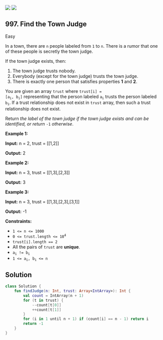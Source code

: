 [![](https://img.shields.io/github/stars/javadev/LeetCode-in-Kotlin?label=Stars&style=flat-square)](https://github.com/javadev/LeetCode-in-Kotlin)
[![](https://img.shields.io/github/forks/javadev/LeetCode-in-Kotlin?label=Fork%20me%20on%20GitHub%20&style=flat-square)](https://github.com/javadev/LeetCode-in-Kotlin/fork)

## 997\. Find the Town Judge

Easy

In a town, there are `n` people labeled from `1` to `n`. There is a rumor that one of these people is secretly the town judge.

If the town judge exists, then:

1.  The town judge trusts nobody.
2.  Everybody (except for the town judge) trusts the town judge.
3.  There is exactly one person that satisfies properties **1** and **2**.

You are given an array `trust` where <code>trust[i] = [a<sub>i</sub>, b<sub>i</sub>]</code> representing that the person labeled <code>a<sub>i</sub></code> trusts the person labeled <code>b<sub>i</sub></code>. If a trust relationship does not exist in `trust` array, then such a trust relationship does not exist.

Return _the label of the town judge if the town judge exists and can be identified, or return_ `-1` _otherwise_.

**Example 1:**

**Input:** n = 2, trust = \[\[1,2]]

**Output:** 2

**Example 2:**

**Input:** n = 3, trust = \[\[1,3],[2,3]]

**Output:** 3

**Example 3:**

**Input:** n = 3, trust = \[\[1,3],[2,3],[3,1]]

**Output:** -1

**Constraints:**

*   `1 <= n <= 1000`
*   <code>0 <= trust.length <= 10<sup>4</sup></code>
*   `trust[i].length == 2`
*   All the pairs of `trust` are **unique**.
*   <code>a<sub>i</sub> != b<sub>i</sub></code>
*   <code>1 <= a<sub>i</sub>, b<sub>i</sub> <= n</code>

## Solution

```kotlin
class Solution {
    fun findJudge(n: Int, trust: Array<IntArray>): Int {
        val count = IntArray(n + 1)
        for (t in trust) {
            --count[t[0]]
            ++count[t[1]]
        }
        for (i in 1 until n + 1) if (count[i] == n - 1) return i
        return -1
    }
}
```